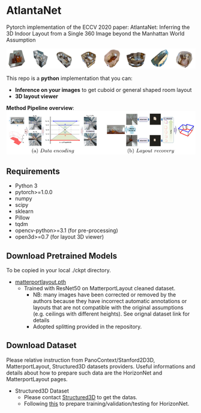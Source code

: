 # AtlantaNet
Pytorch implementation of the ECCV 2020 paper: AtlantaNet: Inferring the 3D Indoor Layout from a Single 360 Image beyond the Manhattan World Assumption

![](assets/teaser.jpg)

This repo is a **python** implementation that you can:
- **Inference on your images** to get cuboid or general shaped room layout
- **3D layout viewer**

**Method Pipeline overview**:
![](assets/overview.jpg)

## Requirements
- Python 3
- pytorch>=1.0.0
- numpy
- scipy
- sklearn
- Pillow
- tqdm
- opencv-python>=3.1 (for pre-processing)
- open3d>=0.7 (for layout 3D viewer)

## Download Pretrained Models
To be copied in your local ./ckpt directory.
- [matterportlayout.pth](https://vicserver.crs4.it/atlantanet/matterportlayout.pth)
    - Trained with ResNet50 on MatterportLayout cleaned dataset. 
	    - NB: many images have been corrected or removed by the authors because they have incorrect automatic annotations or layouts that are not compatible with the original assumptions (e.g. ceilings with different heights). See orignal dataset link for details
        - Adopted splitting provided in the repository.


## Download Dataset
Please relative instruction from PanoContext/Stanford2D3D, MatterportLayout, Structured3D datasets providers.
Useful informations and details about how to prepare such data are the HorizonNet and MatterportLayout pages.

- Structured3D Dataset
    - Please contact [Structured3D](https://structured3d-dataset.org/) to get the datas.
    - Following [this](https://github.com/sunset1995/HorizonNet/blob/master/README_ST3D.md#dataset-preparation) to prepare training/validation/testing for HorizonNet.




